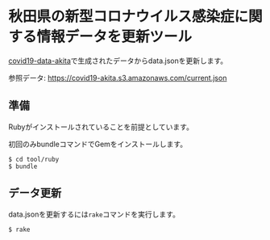 # 秋田県の新型コロナウイルス感染症に関する情報データを更新ツール

[covid19-data-akita](https://github.com/code4akita/covid19-data-akita)で生成されたデータからdata.jsonを更新します。

参照データ:
https://covid19-akita.s3.amazonaws.com/current.json

## 準備

Rubyがインストールされていることを前提としています。

初回のみbundleコマンドでGemをインストールします。

```
$ cd tool/ruby
$ bundle
```

## データ更新

data.jsonを更新するには```rake```コマンドを実行します。

```
$ rake
```
